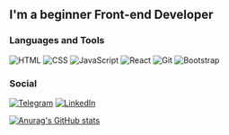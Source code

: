 ## I'm a beginner Front-end Developer

### Languages and Tools 
![HTML](https://img.shields.io/badge/-HTML-blue?style=for-the-badge&logo=HTML5&logoColor=white)
![CSS](https://img.shields.io/badge/-CSS-blue?style=for-the-badge&logo=CSS3&logoColor=white)
![JavaScript](https://img.shields.io/badge/-JavaScript-blue?style=for-the-badge&logo=JavaScript&logoColor=white)
![React](https://img.shields.io/badge/-ReactJs-blue?style=for-the-badge&logo=react&logoColor=white)
![Git](https://img.shields.io/badge/-Git-blue?style=for-the-badge&logo=Git&logoColor=white)
![Bootstrap](https://img.shields.io/badge/-Bootstrap-blue?style=for-the-badge&logo=Bootstrap&logoColor=white)

### Social 
[![Telegram](https://img.shields.io/badge/-Telegram-9cf?style=for-the-badge&logo=telegram&logoColor=white)](http://t.me/danilashk)
[![LinkedIn](https://img.shields.io/badge/-LinkedIn-9cf?style=for-the-badge&logo=linkedin&logoColor=white)](https://www.linkedin.com/in/danilashk/)

[![Anurag's GitHub stats](https://github-readme-stats.vercel.app/api?username=danshkk&hide=stars,prs,issues&show_icons=true&theme=dark)](https://github.com/anuraghazra/github-readme-stats)